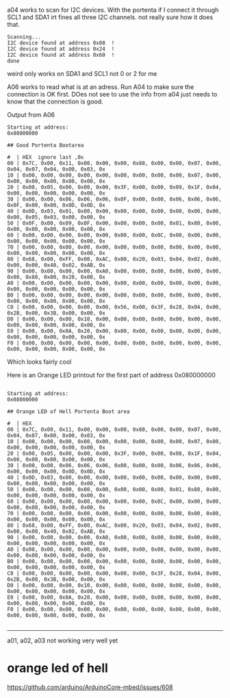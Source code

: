 a04 works to scan for I2C devices. With the portenta if I connect it through SCL1 and SDA1 irt fines all three I2C channels. not really sure how it does that.

```
Scanning...
I2C device found at address 0x08  !
I2C device found at address 0x24  !
I2C device found at address 0x60  !
done
```
weird only works on SDA1 and SCL1 not 0 or 2 for me


A06  works to read what is at an adress. Run A04 to make sure the connection is OK first. DOes not see to use the info from a04 just needs to know that the connection is good.

Output from A06

```
Starting at address: 
0x08000000

## Good Portenta Bootarea

#  | HEX  ignore last ,0x
00 | 0x7C, 0x00, 0x11, 0x00, 0x00, 0x00, 0x88, 0x00, 0x00, 0x07, 0x00, 0x04, 0x07, 0x04, 0x00, 0x03, 0x
10 | 0x00, 0x00, 0x00, 0x00, 0x00, 0x00, 0x00, 0x00, 0x00, 0x07, 0x00, 0x00, 0x00, 0x00, 0x00, 0x00, 0x
20 | 0x00, 0x05, 0x00, 0x00, 0x00, 0x3F, 0x00, 0x00, 0x09, 0x1F, 0x04, 0x00, 0x00, 0x00, 0x00, 0x00, 0x
30 | 0x00, 0x00, 0x06, 0x06, 0x06, 0x0F, 0x00, 0x00, 0x06, 0x06, 0x06, 0x0F, 0x00, 0x00, 0x0D, 0x0D, 0x
40 | 0x0D, 0x03, 0x01, 0x00, 0x00, 0x00, 0x00, 0x00, 0x00, 0x00, 0x00, 0x00, 0x05, 0x03, 0x00, 0x00, 0x
50 | 0x0F, 0x00, 0x09, 0x0F, 0x00, 0x00, 0x00, 0x00, 0x01, 0x80, 0x00, 0x00, 0x00, 0x00, 0x00, 0x00, 0x
60 | 0x00, 0x00, 0x00, 0x00, 0x00, 0x00, 0x00, 0x0C, 0x00, 0x00, 0x00, 0x00, 0x00, 0x00, 0x00, 0x00, 0x
70 | 0x00, 0x00, 0x00, 0x00, 0x00, 0x00, 0x00, 0x00, 0x00, 0x00, 0x00, 0x00, 0x00, 0x00, 0x00, 0x00, 0x
80 | 0x68, 0x00, 0xFF, 0x00, 0xAC, 0x00, 0x20, 0x03, 0x04, 0x02, 0x00, 0x00, 0x00, 0x40, 0x02, 0xAB, 0x
90 | 0x00, 0x00, 0x00, 0x00, 0xA0, 0x00, 0x00, 0x00, 0x00, 0x00, 0x00, 0x00, 0x80, 0x00, 0x20, 0x00, 0x
A0 | 0x00, 0x00, 0x00, 0x00, 0x00, 0x00, 0x00, 0x00, 0x00, 0x00, 0x00, 0x00, 0x00, 0x00, 0x00, 0x00, 0x
B0 | 0x00, 0x00, 0x00, 0x00, 0x00, 0x00, 0x00, 0x00, 0x00, 0x00, 0x00, 0x00, 0x00, 0x00, 0x00, 0x00, 0x
C0 | 0x00, 0x00, 0x00, 0x00, 0x00, 0x56, 0x00, 0x3F, 0x28, 0x04, 0x00, 0x2B, 0x00, 0x3B, 0x00, 0x00, 0x
D0 | 0x00, 0x00, 0x00, 0x10, 0x00, 0x00, 0x00, 0x00, 0x00, 0x00, 0x00, 0x00, 0x00, 0x00, 0x00, 0x00, 0x
E0 | 0x00, 0x00, 0x0A, 0x20, 0x00, 0x00, 0x00, 0x00, 0x00, 0x00, 0x00, 0x00, 0x00, 0x00, 0x00, 0x00, 0x
F0 | 0x00, 0x00, 0x00, 0x00, 0x00, 0x00, 0x00, 0x00, 0x00, 0x00, 0x00, 0x00, 0x00, 0x00, 0x00, 0x00, 0x

```

Which looks fairly cool

Here is an Orange LED printout for the first part of address 0x080000000

```

Starting at address: 
0x08000000

## Orange LED of Hell Portenta Boot area

#  | HEX
00 | 0x7C, 0x00, 0x11, 0x00, 0x00, 0x00, 0x88, 0x00, 0x00, 0x07, 0x00, 0x04, 0x07, 0x00, 0x00, 0x03, 0x
10 | 0x00, 0x00, 0x00, 0x00, 0x00, 0x00, 0x00, 0x00, 0x00, 0x07, 0x00, 0x00, 0x00, 0x00, 0x00, 0x00, 0x
20 | 0x00, 0x05, 0x00, 0x00, 0x00, 0x3F, 0x00, 0x00, 0x08, 0x1F, 0x04, 0x00, 0x00, 0x00, 0x00, 0x00, 0x
30 | 0x00, 0x00, 0x06, 0x06, 0x06, 0x00, 0x00, 0x00, 0x06, 0x06, 0x06, 0x00, 0x00, 0x00, 0x0D, 0x0D, 0x
40 | 0x0D, 0x03, 0x00, 0x00, 0x00, 0x00, 0x00, 0x00, 0x00, 0x00, 0x00, 0x00, 0x00, 0x00, 0x00, 0x00, 0x
50 | 0x00, 0x00, 0x00, 0x00, 0x00, 0x00, 0x00, 0x00, 0x01, 0x80, 0x00, 0x00, 0x00, 0x00, 0x00, 0x00, 0x
60 | 0x00, 0x00, 0x00, 0x00, 0x00, 0x00, 0x00, 0x0C, 0x00, 0x00, 0x00, 0x00, 0x00, 0x00, 0x00, 0x00, 0x
70 | 0x00, 0x00, 0x00, 0x00, 0x00, 0x00, 0x00, 0x00, 0x00, 0x00, 0x00, 0x00, 0x00, 0x00, 0x00, 0x00, 0x
80 | 0x68, 0x00, 0xFF, 0x00, 0xAC, 0x00, 0x20, 0x03, 0x04, 0x02, 0x00, 0x00, 0x00, 0x40, 0x02, 0xAB, 0x
90 | 0x00, 0x00, 0x00, 0x00, 0xA0, 0x00, 0x00, 0x00, 0x00, 0x00, 0x00, 0x00, 0x00, 0x00, 0x00, 0x00, 0x
A0 | 0x00, 0x00, 0x00, 0x00, 0x00, 0x00, 0x00, 0x00, 0x00, 0x00, 0x00, 0x00, 0x00, 0x00, 0x00, 0x00, 0x
B0 | 0x00, 0x00, 0x00, 0x00, 0x00, 0x00, 0x00, 0x00, 0x00, 0x00, 0x00, 0x00, 0x00, 0x00, 0x00, 0x00, 0x
C0 | 0x00, 0x00, 0x00, 0x00, 0x00, 0x00, 0x00, 0x3F, 0x28, 0x04, 0x00, 0x2B, 0x00, 0x3B, 0x00, 0x00, 0x
D0 | 0x00, 0x00, 0x00, 0x10, 0x00, 0x00, 0x00, 0x00, 0x00, 0x00, 0x00, 0x00, 0x00, 0x00, 0x00, 0x00, 0x
E0 | 0x00, 0x00, 0x0A, 0x20, 0x00, 0x00, 0x00, 0x00, 0x00, 0x00, 0x00, 0x00, 0x00, 0x00, 0x00, 0x00, 0x
F0 | 0x00, 0x00, 0x00, 0x00, 0x00, 0x00, 0x00, 0x00, 0x00, 0x00, 0x00, 0x00, 0x00, 0x00, 0x00, 0x00, 0x


```








-----------------------------

a01, a02, a03 not working very well yet

# orange led of hell 


https://github.com/arduino/ArduinoCore-mbed/issues/608
